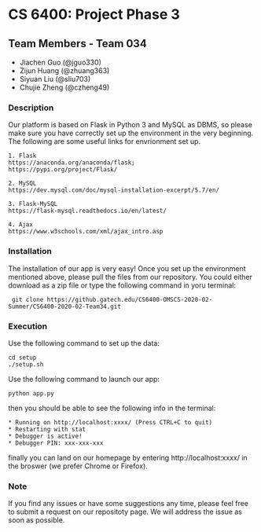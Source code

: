 # CS 6400: Project Phase 3

## Team Members - Team 034
- Jiachen Guo (@jguo330)
- Zijun Huang (@zhuang363)
- Siyuan Liu (@sliu703)
- Chujie Zheng (@czheng49)

### Description

Our platform is based on Flask in Python 3 and MySQL as DBMS, so please make sure you have correctly set up the environment in the very beginning. The following are some useful links for envrionment set up.

    1. Flask
    https://anaconda.org/anaconda/flask; 
    https://pypi.org/project/Flask/

    2. MySQL
    https://dev.mysql.com/doc/mysql-installation-excerpt/5.7/en/
    
    3. Flask-MySQL
    https://flask-mysql.readthedocs.io/en/latest/
    
    4. Ajax
    https://www.w3schools.com/xml/ajax_intro.asp

### Installation

The installation of our app is very easy! Once you set up the environment mentioned above, please pull the files from our repository. You could either download as a zip file or type the following command in yoru terminal:
     
     git clone https://github.gatech.edu/CS6400-OMSCS-2020-02-Summer/CS6400-2020-02-Team34.git

### Execution

Use the following command to set up the data:

    cd setup
    ./setup.sh

Use the following command to launch our app:

    python app.py
    
then you should be able to see the following info in the terminal:

    * Running on http://localhost:xxxx/ (Press CTRL+C to quit)
    * Restarting with stat
    * Debugger is active!
    * Debugger PIN: xxx-xxx-xxx
    
finally you can land on our homepage by entering http://localhost:xxxx/ in the broswer (we prefer Chrome or Firefox).

### Note
If you find any issues or have some suggestions any time, please feel free to submit a request on our repositoty page. We will address the issue as soon as possible.
